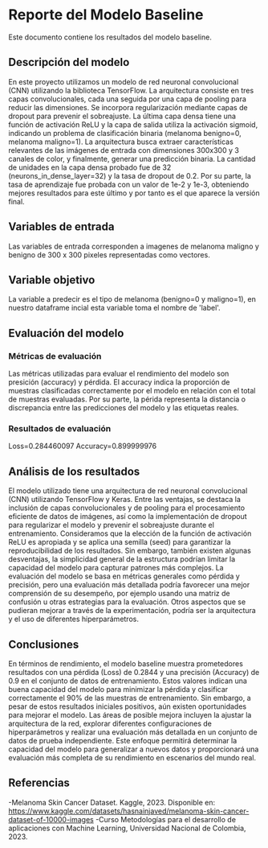 # Reporte del Modelo Baseline

Este documento contiene los resultados del modelo baseline. 

## Descripción del modelo

En este proyecto utilizamos un modelo de red neuronal convolucional (CNN) utilizando la biblioteca TensorFlow. La arquitectura consiste en tres capas convolucionales, cada una seguida por una capa de pooling para reducir las dimensiones. Se incorpora regularización mediante capas de dropout para prevenir el sobreajuste. La última capa densa tiene una función de activación ReLU y la capa de salida utiliza la activación sigmoid, indicando un problema de clasificación binaria (melanoma benigno=0, melanoma maligno=1). La arquitectura busca extraer características relevantes de las imágenes de entrada con dimensiones 300x300 y 3 canales de color, y finalmente, generar una predicción binaria. La cantidad de unidades en la capa densa probado fue de 32 (neurons_in_dense_layer=32) y la tasa de dropout de 0.2. Por su parte, la tasa de aprendizaje fue probada con un valor de 1e-2 y 1e-3, obteniendo mejores resultados para este último y por tanto es el que aparece la versión final.

## Variables de entrada

Las variables de entrada corresponden a imagenes de melanoma maligno y benigno de 300 x 300 pixeles representadas como vectores.

## Variable objetivo

La variable a predecir es el tipo de melanoma (benigno=0 y maligno=1), en nuestro dataframe incial esta variable toma el nombre de 'label'.

## Evaluación del modelo

### Métricas de evaluación

Las métricas utilizadas para evaluar el rendimiento del modelo son presición (accuracy) y pérdida. El accuracy indica la proporción de muestras clasificadas correctamente por el modelo en relación con el total de muestras evaluadas. Por su parte, la périda representa la distancia o discrepancia entre las predicciones del modelo y las etiquetas reales. 

### Resultados de evaluación
Loss=0.284460097
Accuracy=0.899999976

## Análisis de los resultados

El modelo utilizado tiene una arquitectura de red neuronal convolucional (CNN) utilizando TensorFlow y Keras. Entre las ventajas, se destaca la inclusión de capas convolucionales y de pooling para el procesamiento eficiente de datos de imágenes, así como la implementación de dropout para regularizar el modelo y prevenir el sobreajuste durante el entrenamiento. Consideramos que la elección de la función de activación ReLU es apropiada y se aplica una semilla (seed) para garantizar la reproducibilidad de los resultados. Sin embargo, también existen algunas desventajas, la simplicidad general de la estructura podrían limitar la capacidad del modelo para capturar patrones más complejos. La evaluación del modelo se basa en métricas generales como pérdida y precisión, pero una evaluación más detallada podría favorecer una mejor comprensión de su desempeño, por ejemplo usando una matriz de confusión u otras estrategias para la evaluación. Otros aspectos que se pudieran mejorar a través de la experimentación, podría ser la arquitectura y el uso de diferentes hiperparámetros.

## Conclusiones

En términos de rendimiento, el modelo baseline muestra prometedores resultados con una pérdida (Loss) de 0.2844 y una precisión (Accuracy) de 0.9 en el conjunto de datos de entrenamiento. Estos valores indican una buena capacidad del modelo para minimizar la pérdida y clasificar correctamente el 90% de las muestras de entrenamiento. Sin embargo, a pesar de estos resultados iniciales positivos, aún existen oportunidades para mejorar el modelo. Las áreas de posible mejora incluyen la ajustar la arquitectura de la red, explorar diferentes configuraciones de hiperparámetros y realizar una evaluación más detallada en un conjunto de datos de prueba independiente. Este enfoque permitirá determinar la capacidad del modelo para generalizar a nuevos datos y proporcionará una evaluación más completa de su rendimiento en escenarios del mundo real.

## Referencias

-Melanoma Skin Cancer Dataset. Kaggle, 2023. Disponible en: https://www.kaggle.com/datasets/hasnainjaved/melanoma-skin-cancer-dataset-of-10000-images
-Curso Metodologías para el desarrollo de aplicaciones con Machine Learning, Universidad Nacional de Colombia, 2023.
